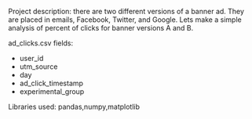 Project description: there are two different versions of a banner ad. They are placed in emails, Facebook, Twitter, and Google. 
Lets make a simple analysis of percent of clicks for banner versions A and B.

ad_clicks.csv fields:
- user_id
- utm_source
- day
- ad_click_timestamp
- experimental_group


Libraries used: pandas,numpy,matplotlib
